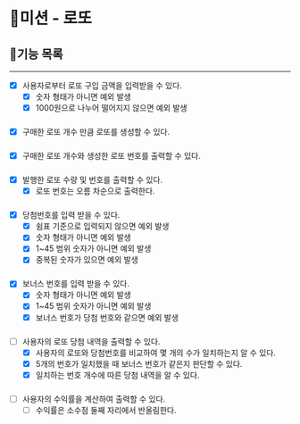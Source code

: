 # 💎미션 - 로또

## 📃기능 목록

----------------------------------------

- [x] 사용자로부터 로또 구입 금액을 입력받을 수 있다.
  - [x] 숫자 형태가 아니면 예외 발생 
  - [x] 1000원으로 나누어 떨어지지 않으면 예외 발생
###
- [x] 구매한 로또 개수 만큼 로또를 생성할 수 있다.
###
- [x] 구매한 로또 개수와 생성한 로또 번호를 출력할 수 있다.
###
- [x] 발행한 로또 수량 및 번호를 출력할 수 있다.
  - [x] 로또 번호는 오름 차순으로 출력한다.
###
- [x] 당첨번호를 입력 받을 수 있다.
  - [x] 쉼표 기준으로 입력되지 않으면 예외 발생
  - [x] 숫자 형태가 아니면 예외 발생
  - [x] 1~45 범위 숫자가 아니면 예외 발생
  - [x] 중복된 숫자가 있으면 예외 발생
###
- [x] 보너스 번호를 입력 받을 수 있다.
  - [x] 숫자 형태가 아니면 예외 발생
  - [x] 1~45 범위 숫자가 아니면 예외 발생
  - [x] 보너스 번호가 당첨 번호와 같으면 예외 발생
###
- [ ] 사용자의 로또 당첨 내역을 출력할 수 있다.
  - [x] 사용자의 로또와 당첨번호를 비교하여 몇 개의 수가 일치하는지 알 수 있다.
  - [x] 5개의 번호가 일치했을 때 보너스 번호가 같은지 판단할 수 있다.
  - [x] 일치하는 번호 개수에 따른 당첨 내역을 알 수 있다.
###
- [ ] 사용자의 수익률을 계산하여 출력할 수 있다.
  - [ ] 수익률은 소수점 둘째 자리에서 반올림한다.
